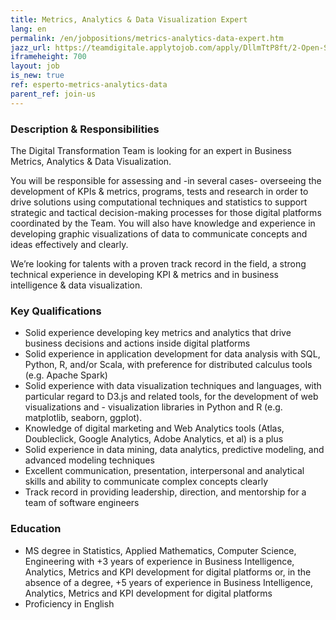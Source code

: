 ```yaml
---
title: Metrics, Analytics & Data Visualization Expert 
lang: en
permalink: /en/jobpositions/metrics-analytics-data-expert.htm
jazz_url: https://teamdigitale.applytojob.com/apply/DllmTtP8ft/2-Open-Source-Project-Leader
iframeheight: 700
layout: job
is_new: true
ref: esperto-metrics-analytics-data
parent_ref: join-us
---
```


### Description & Responsibilities
The Digital Transformation Team is looking for an expert in Business Metrics, Analytics & Data Visualization.

You will be responsible for assessing and -in several cases- overseeing the development of KPIs & metrics, programs, tests and research in order to drive solutions using computational techniques and statistics to support strategic and tactical decision-making processes for those digital platforms coordinated  by the Team. You will also have knowledge and experience in developing graphic visualizations of data to communicate concepts and ideas effectively and clearly. 

We’re looking for talents with a proven track record in the field, a strong technical experience in developing KPI & metrics and in business intelligence & data visualization.



### Key Qualifications
- Solid experience developing key metrics and analytics that drive business decisions and actions inside digital platforms
- Solid experience in application development for data analysis with SQL, Python, R, and/or Scala, with preference for distributed calculus tools (e.g. Apache Spark)
- Solid experience with data visualization techniques and languages, with particular regard to D3.js and related tools, for the development of web visualizations and - visualization libraries in Python and R (e.g. matplotlib, seaborn, ggplot).
- Knowledge of digital marketing and Web Analytics tools (Atlas, Doubleclick, Google Analytics, Adobe Analytics, et al) is a plus
- Solid experience in data mining, data analytics, predictive modeling, and advanced modeling techniques
- Excellent communication, presentation, interpersonal and analytical skills and ability to communicate complex concepts clearly 
- Track record in providing leadership, direction, and mentorship for a team of software engineers  


### Education
- MS degree in Statistics, Applied Mathematics, Computer Science, Engineering with +3 years of experience in Business Intelligence, Analytics, Metrics and KPI development for digital platforms or, in the absence of a degree, +5 years of experience in Business Intelligence, Analytics, Metrics and KPI development for digital platforms
- Proficiency in English

